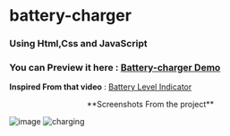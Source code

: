 ﻿# battery-charger

### Using Html,Css and JavaScript

### You can Preview it here : [Battery-charger Demo](https://amrelskhawy.github.io/battery-charger/)
**Inspired From that video** : [Battery Level Indicator](https://www.youtube.com/watch?v=0gV3kmnLir0&t=1152s)

<center>**Screenshots From the project**</center>

![image](https://user-images.githubusercontent.com/68334383/171433818-143d0a57-3ee3-4351-abc2-748bcc473c44.png)
![charging](https://user-images.githubusercontent.com/68334383/171434217-052cb82e-c204-4b34-af9c-9270bfcc72c1.png)

